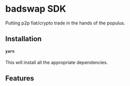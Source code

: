 # badswap SDK

Putting p2p fiat/crypto trade in the hands of the populus.


## Installation

#### `yarn`

This will install all the appropriate dependencies.

## Features



